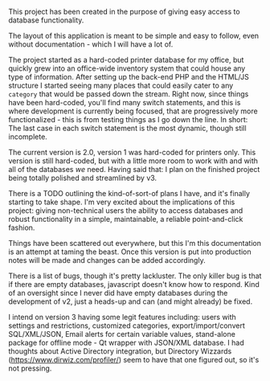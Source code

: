 This project has been created in the purpose of giving easy access to database functionality.

The layout of this application is meant to be simple and easy to follow, even without documentation - which I will have a lot of.

The project started as a hard-coded printer database for my office, but quickly grew into an office-wide inventory system that could house any type of information.
After setting up the back-end PHP and the HTML/JS structure I started seeing many places that could easily cater to any `category` that would be passed down the stream.
Right now, since things have been hard-coded, you'll find many switch statements, and this is where development is currently being focused, that are progressively more functionalized - this is from testing things as I go down the line.
In short: The last case in each switch statement is the most dynamic, though still incomplete.

The current version is 2.0, version 1 was hard-coded for printers only. This version is still hard-coded, but with a little more room to work with and with all of the databases *we* need.
Having said that: I plan on the finished project being totally polished and streamlined by v3.

There is a TODO outlining the kind-of-sort-of plans I have, and it's finally starting to take shape.
I'm very excited about the implications of this project: giving non-technical users the ability to access databases and robust functionality in a simple, maintainable, a reliable point-and-click fashion.

Things have been scattered out everywhere, but this I'm this documentation is an attempt at taming the beast.
Once this version is put into production notes will be made and changes can be added accordingly.

There is a list of bugs, though it's pretty lackluster.
The only killer bug is that if there are empty databases, javascript doesn't know how to respond. Kind of an oversight since I never did have empty databases during the development of v2, just a heads-up and can (and might already) be fixed.

I intend on version 3 having some legit features including: users with settings and restrictions, customized categories, export/import/convert SQL/XML/JSON, Email alerts for certain variable values, stand-alone package for offline mode - Qt wrapper with JSON/XML database. I had thoughts about Active Directory integration, but Directory Wizzards (https://www.dirwiz.com/profiler/) seem to have that one figured out, so it's not pressing.
